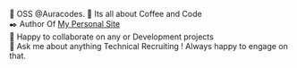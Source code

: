 🔭 OSS @Auracodes.
🌱 Its all about Coffee and Code </br>
✒️ Author Of [My Personal Site](https://resilient-sawine-73015e.netlify.app/) </br>
👯 Happy to collaborate on any  or Development projects </br>
💬 Ask me about anything Technical Recruiting ! Always happy to engage on that. </br>
